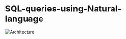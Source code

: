 # SQL-queries-using-Natural-language

![Architecture](https://github.com/user-attachments/assets/5e77fefe-7ef7-4eca-9655-6e4422b2bde0)
